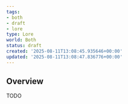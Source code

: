 ```yaml
---
tags:
- both
- draft
- lore
type: Lore
world: Both
status: draft
created: '2025-08-11T13:08:45.935646+00:00'
updated: '2025-08-11T13:08:47.836776+00:00'
---
```



## Overview

TODO

